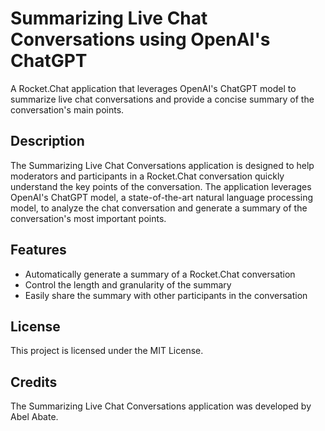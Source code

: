 
# Summarizing Live Chat Conversations using OpenAI's ChatGPT
A Rocket.Chat application that leverages OpenAI's ChatGPT model to summarize live chat conversations and provide a concise summary of the conversation's main points.

## Description
The Summarizing Live Chat Conversations application is designed to help moderators and participants in a Rocket.Chat conversation quickly understand the key points of the conversation. The application leverages OpenAI's ChatGPT model, a state-of-the-art natural language processing model, to analyze the chat conversation and generate a summary of the conversation's most important points.

## Features
- Automatically generate a summary of a Rocket.Chat conversation
- Control the length and granularity of the summary
- Easily share the summary with other participants in the conversation

## License
This project is licensed under the MIT License.

## Credits
The Summarizing Live Chat Conversations application was developed by Abel Abate.
